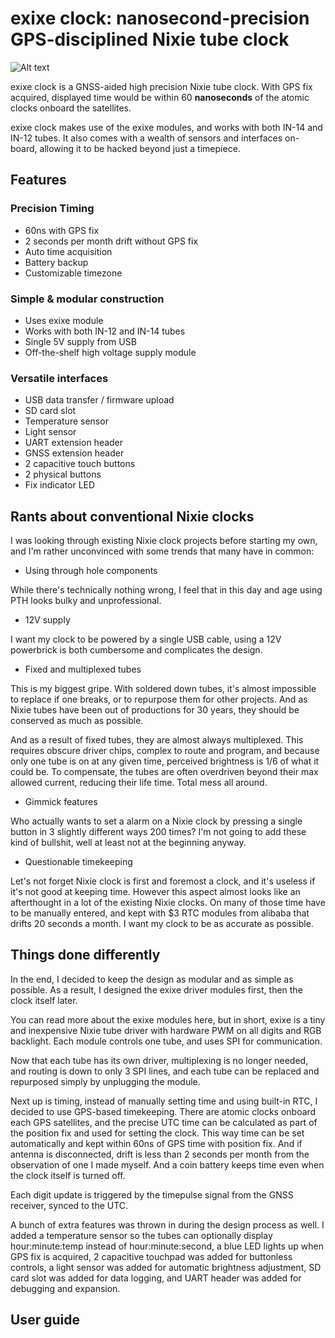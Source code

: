 # exixe clock: nanosecond-precision GPS-disciplined Nixie tube clock

![Alt text](https://i.imgur.com/I1maqhw.jpg)

exixe clock is a GNSS-aided high precision Nixie tube clock. With GPS fix acquired, displayed time would be within 60 **nanoseconds** of the atomic clocks onboard the satellites.

exixe clock makes use of the exixe modules, and works with both IN-14 and IN-12 tubes. It also comes with a wealth of sensors and interfaces on-board, allowing it to be hacked beyond just a timepiece.

## Features

### Precision Timing

* 60ns with GPS fix
* 2 seconds per month drift without GPS fix
* Auto time acquisition
* Battery backup
* Customizable timezone

### Simple & modular construction

* Uses exixe module
* Works with both IN-12 and IN-14 tubes
* Single 5V supply from USB
* Off-the-shelf high voltage supply module

### Versatile interfaces

* USB data transfer / firmware upload
* SD card slot
* Temperature sensor
* Light sensor
* UART extension header
* GNSS extension header
* 2 capacitive touch buttons
* 2 physical buttons
* Fix indicator LED

## Rants about conventional Nixie clocks

I was looking through existing Nixie clock projects before starting my own, and I'm rather unconvinced with some trends that many have in common:

* Using through hole components

While there's technically nothing wrong, I feel that in this day and age using PTH looks bulky and unprofessional.

* 12V supply

I want my clock to be powered by a single USB cable, using a 12V powerbrick is both cumbersome and complicates the design.

* Fixed and multiplexed tubes

This is my biggest gripe. With soldered down tubes, it's almost impossible to replace if one breaks, or to repurpose them for other projects. And as Nixie tubes have been out of productions for 30 years, they should be conserved as much as possible.

And as a result of fixed tubes, they are almost always multiplexed. This requires obscure driver chips, complex to route and program, and because only one tube is on at any given time, perceived brightness is 1/6 of what it could be. To compensate, the tubes are often overdriven beyond their max allowed current, reducing their life time. Total mess all around.

* Gimmick features

Who actually wants to set a alarm on a Nixie clock by pressing a single button in 3 slightly different ways 200 times? I'm not going to add these kind of bullshit, well at least not at the beginning anyway.

* Questionable timekeeping

Let's not forget Nixie clock is first and foremost a clock, and it's useless if it's not good at keeping time. However this aspect almost looks like an afterthought in a lot of the existing Nixie clocks. On many of those time have to be manually entered, and kept with $3 RTC modules from alibaba that drifts 20 seconds a month. I want my clock to be as accurate as possible.

## Things done differently

In the end, I decided to keep the design as modular and as simple as possible. As a result, I designed the exixe driver modules first, then the clock itself later. 

You can read more about the exixe modules here, but in short, exixe is a tiny and inexpensive Nixie tube driver with hardware PWM on all digits and RGB backlight. Each module controls one tube, and uses SPI for communication.

Now that each tube has its own driver, multiplexing is no longer needed, and routing is down to only 3 SPI lines, and each tube can be replaced and repurposed simply by unplugging the module.

Next up is timing, instead of manually setting time and using built-in RTC, I decided to use GPS-based timekeeping. There are atomic clocks onboard each GPS satellites, and the precise UTC time can be calculated as part of the position fix and used for setting the clock. This way time can be set automatically and kept within 60ns of GPS time with position fix. And if antenna is disconnected, drift is less than 2 seconds per month from the observation of one I made myself. And a coin battery keeps time even when the clock itself is turned off.

Each digit update is triggered by the timepulse signal from the GNSS receiver, synced to the UTC.

A bunch of extra features was thrown in during the design process as well. I added a temperature sensor so the tubes can optionally display hour:minute:temp instead of hour:minute:second, a blue LED lights up when GPS fix is acquired, 2 capacitive touchpad was added for buttonless controls, a light sensor was added for automatic brightness adjustment, SD card slot was added for data logging, and UART header was added for debugging and expansion.

## User guide

